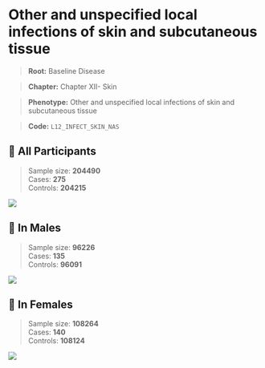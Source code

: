 # Other and unspecified local infections of skin and subcutaneous tissue

> **Root:** Baseline Disease  

> **Chapter:** Chapter XII- Skin  

> **Phenotype:** Other and unspecified local infections of skin and subcutaneous tissue  

> **Code:** `L12_INFECT_SKIN_NAS`

## 🧪 All Participants  
> Sample size: **204490**  
> Cases: **275**  
> Controls: **204215**
<img src="/Disease/Figures/ALL/Baseline/L12_INFECT_SKIN_NAS.png"/>
<CsvTable src="/Disease/Data/ALL/Baseline/LG_L12_INFECT_SKIN_NAS.csv" label="🔍 View full results" />

## 👨 In Males  
> Sample size: **96226**  
> Cases: **135**  
> Controls: **96091**
<img src="/Disease/Figures/Male/Baseline/L12_INFECT_SKIN_NAS.png"/>
<CsvTable src="/Disease/Data/Male/Baseline/LG_L12_INFECT_SKIN_NAS.csv" label="🔍 View full results" />

## 👩 In Females  
> Sample size: **108264**  
> Cases: **140**  
> Controls: **108124**
<img src="/Disease/Figures/Female/Baseline/L12_INFECT_SKIN_NAS.png"/>
<CsvTable src="/Disease/Data/Female/Baseline/LG_L12_INFECT_SKIN_NAS.csv" label="🔍 View full results" />
